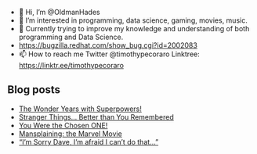 - 👋 Hi, I’m @OldmanHades
- 👀 I’m interested in programming, data science, gaming, movies, music.
- 🌱 Currently trying to improve my knowledge and understanding of both programming and Data Science.
- https://bugzilla.redhat.com/show_bug.cgi?id=2002083
- 📫 How to reach me Twitter @timothypecoraro
Linktree: https://linktr.ee/timothypecoraro

## Blog posts
<!-- BLOG-POST-LIST:START -->
- [The Wonder Years with Superpowers!](https://medium.com/@timothypecoraro/the-wonder-years-with-superpowers-cf15b4185a4a?source=rss-5097f5c9b801------2)
- [Stranger Things… Better than You Remembered](https://medium.com/@timothypecoraro/stranger-things-better-than-you-remembered-b42d4baeec16?source=rss-5097f5c9b801------2)
- [You Were the Chosen ONE!](https://medium.com/@timothypecoraro/you-were-the-chosen-one-e61bed187345?source=rss-5097f5c9b801------2)
- [Mansplaining: the Marvel Movie](https://medium.com/@timothypecoraro/mansplaining-the-marvel-movie-83401aa433e3?source=rss-5097f5c9b801------2)
- [“I’m Sorry Dave, I’m afraid I can’t do that…”](https://medium.com/@timothypecoraro/im-sorry-dave-i-m-afraid-i-can-t-do-that-cce1be0c081e?source=rss-5097f5c9b801------2)
<!-- BLOG-POST-LIST:END -->
